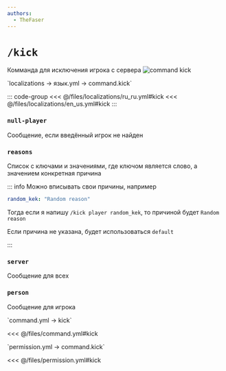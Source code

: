 ```yaml
---
authors:
  - TheFaser
---
```


# `/kick`

Комманда для исключения игрока с сервера
![command kick](/commandkick.png)

[//]: # (localization)
<!--@include: @/parts/words.md#localization--> 
<!--@include: @/parts/words.md#path--> `localizations → язык.yml → command.kick`

<!--@include: @/parts/words.md#default--> 

::: code-group
<<< @/files/localizations/ru_ru.yml#kick
<<< @/files/localizations/en_us.yml#kick
:::

### `null-player`

Сообщение, если введённый игрок не найден

### `reasons`

Список с ключами и значениями, где ключом является слово, а значением конкретная причина

::: info Можно вписывать свои причины, например
```yaml
random_kek: "Random reason"
```
Тогда если я напишу `/kick player random_kek`, то причиной будет `Random reason`

Если причина не указана, будет использоваться `default`

:::

### `server`

Сообщение для всех

### `person`

Сообщение для игрока

[//]: # (command.yml)
<!--@include: @/parts/words.md#setting-->
<!--@include: @/parts/words.md#path--> `command.yml → kick`

<!--@include: @/parts/words.md#default-->
<<< @/files/command.yml#kick

<!--@include: @/parts/enable.md-->
<!--@include: @/parts/range.md-->
<!--@include: @/parts/aliases.md-->
<!--@include: @/parts/destination.md-->
<!--@include: @/parts/cooldown.md-->
<!--@include: @/parts/sound.md-->

[//]: # (permission.yml)
<!--@include: @/parts/words.md#permission-->
<!--@include: @/parts/words.md#path--> `permission.yml → command.kick`

<!--@include: @/parts/words.md#default-->
<<< @/files/permission.yml#kick

<!--@include: @/parts/permission/permissionTier3.md-->
<!--@include: @/parts/permission/cooldown.md-->
<!--@include: @/parts/permission/sound.md-->